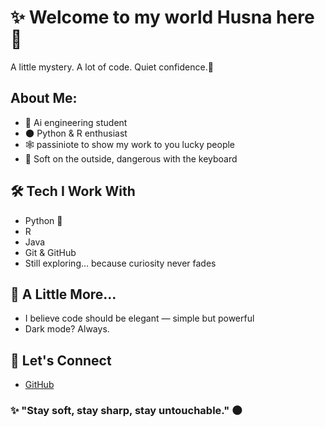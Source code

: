 
# ✨ Welcome to my world Husna here 🖤

A little mystery. A lot of code. Quiet confidence.🌹

## About Me:

- 🖤 Ai engineering student 
- 🌑 Python & R enthusiast
- 🕸️ passiniote to show my work to  you lucky people    
- 👠 Soft on the outside, dangerous with the keyboard
  
## 🛠️ Tech I Work With

- Python 🐍  
- R
- Java 
- Git & GitHub  
- Still exploring... because curiosity never fades  

## 🌹 A Little More...

- I believe code should be elegant — simple but powerful  
- Dark mode? Always.  


## 🖤 Let's Connect

- [GitHub](https://github.com/Husnaocmaz)  
  
### ✨ "Stay soft, stay sharp, stay untouchable." 🌑
